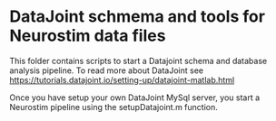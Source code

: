 # DataJoint schmema and tools for Neurostim data files
This folder contains scripts to start a Datajoint schema and database analysis pipeline.
To read more about DataJoint see https://tutorials.datajoint.io/setting-up/datajoint-matlab.html


Once you have setup your own DataJoint MySql server, you  start a Neurostim pipeline using the setupDatajoint.m function. 